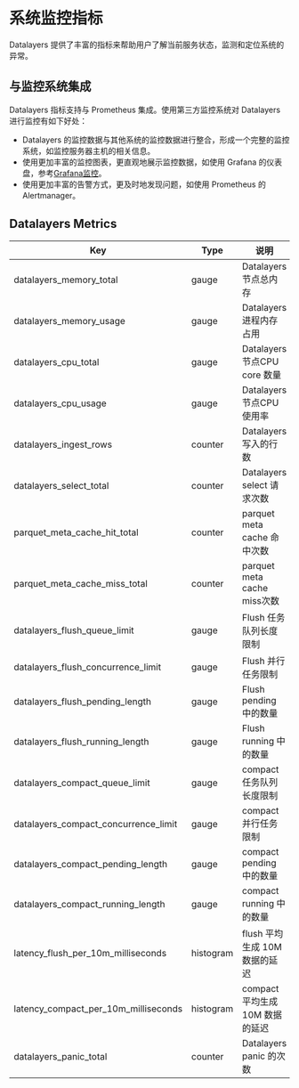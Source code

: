 # 系统监控指标
Datalayers 提供了丰富的指标来帮助用户了解当前服务状态，监测和定位系统的异常。


## 与监控系统集成 ​

Datalayers 指标支持与 Prometheus 集成。使用第三方监控系统对 Datalayers 进行监控有如下好处：

* Datalayers 的监控数据与其他系统的监控数据进行整合，形成一个完整的监控系统，如监控服务器主机的相关信息。
* 使用更加丰富的监控图表，更直观地展示监控数据，如使用 Grafana 的仪表盘，参考[Grafana监控](./system-monitor-grafana.md)。
* 使用更加丰富的告警方式，更及时地发现问题，如使用 Prometheus 的 Alertmanager。

## Datalayers Metrics
| Key                                        | Type             |  说明                             |
| -------------------------------------------| ---------------- | -------------------------------- |
| datalayers_memory_total                    | gauge            | Datalayers 节点总内存              |
| datalayers_memory_usage                    | gauge            | Datalayers 进程内存占用            |
| datalayers_cpu_total                       | gauge            | Datalayers 节点CPU core 数量       |
| datalayers_cpu_usage                       | gauge            | Datalayers 节点CPU 使用率          |
| datalayers_ingest_rows                     | counter          | Datalayers 写入的行数              |
| datalayers_select_total                    | counter          | Datalayers select 请求次数         |
| parquet_meta_cache_hit_total               | counter          | parquet meta cache 命中次数         |
| parquet_meta_cache_miss_total              | counter          | parquet meta cache miss次数        |
| datalayers_flush_queue_limit               | gauge            | Flush 任务队列长度限制               |
| datalayers_flush_concurrence_limit         | gauge            | Flush 并行任务限制                  |
| datalayers_flush_pending_length            | gauge            | Flush pending 中的数量              |
| datalayers_flush_running_length            | gauge            | Flush running 中的数量              |
| datalayers_compact_queue_limit             | gauge            | compact 任务队列长度限制              |
| datalayers_compact_concurrence_limit       | gauge            | compact 并行任务限制                 |
| datalayers_compact_pending_length          | gauge            | compact pending 中的数量            |
| datalayers_compact_running_length          | gauge            | compact running 中的数量            |
| latency_flush_per_10m_milliseconds         | histogram        | flush 平均生成 10M 数据的延迟         |
| latency_compact_per_10m_milliseconds       | histogram        | compact 平均生成 10M 数据的延迟       |
| datalayers_panic_total                     | counter          | Datalayers panic 的次数            |
